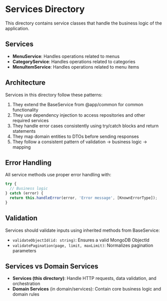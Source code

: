 # Services Directory

This directory contains service classes that handle the business logic of the application.

## Services

- **MenuService**: Handles operations related to menus
- **CategoryService**: Handles operations related to categories
- **MenuItemService**: Handles operations related to menu items

## Architecture

Services in this directory follow these patterns:

1. They extend the BaseService from @app/common for common functionality
2. They use dependency injection to access repositories and other required services
3. They handle error cases consistently using try/catch blocks and return statements
4. They map domain entities to DTOs before sending responses
5. They follow a consistent pattern of validation -> business logic -> mapping

## Error Handling

All service methods use proper error handling with:

```typescript
try {
  // Business logic
} catch (error) {
  return this.handleError(error, 'Error message', [KnownErrorType]);
}
```

## Validation

Services should validate inputs using inherited methods from BaseService:

- `validateObjectId(id: string)`: Ensures a valid MongoDB ObjectId
- `validatePagination(page, limit, maxLimit)`: Normalizes pagination parameters

## Services vs Domain Services

- **Services (this directory)**: Handle HTTP requests, data validation, and orchestration
- **Domain Services** (in domain/services): Contain core business logic and domain rules 
